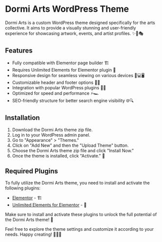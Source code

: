 # Dormi Arts WordPress Theme

Dormi Arts is a custom WordPress theme designed specifically for the arts collective. It aims to provide a visually stunning and user-friendly experience for showcasing artwork, events, and artist profiles. ✨🎨🎭

## Features

- Fully compatible with Elementor page builder 🏗️
- Requires Unlimited Elements for Elementor plugin 🧪
- Responsive design for seamless viewing on various devices 📱💻🖥️
- Customizable header and footer options 🎩👣
- Integration with popular WordPress plugins 🔄🔌
- Optimized for speed and performance ⚡🏎️
- SEO-friendly structure for better search engine visibility 🌐🔍

## Installation

1. Download the Dormi Arts theme zip file.
2. Log in to your WordPress admin panel.
3. Go to "Appearance" > "Themes."
4. Click on "Add New" and then the "Upload Theme" button.
5. Choose the Dormi Arts theme zip file and click "Install Now."
6. Once the theme is installed, click "Activate." 🚀

## Required Plugins

To fully utilize the Dormi Arts theme, you need to install and activate the following plugins:

- [Elementor](https://elementor.com/) - 🏗️
- [Unlimited Elements for Elementor](https://unlimited-elements.com/) - 🧪

Make sure to install and activate these plugins to unlock the full potential of the Dormi Arts theme! 💪

Feel free to explore the theme settings and customize it according to your needs. Happy creating! 🎉🎨✨